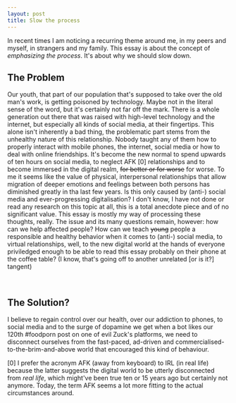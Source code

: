 ```yaml
---
layout: post
title: Slow the process
---
```


In recent times I am noticing a recurring theme around me, in my peers and myself, in
strangers and my family. This essay is about the concept of *emphasizing the process*. It's
about why we should slow down.

## The Problem

Our youth, that part of our population that's supposed to take over the old man's work, is
getting poisoned by technology. Maybe not in the literal sense of the word, but it's
certainly not far off the mark. There is a whole generation out there that was raised with
high-level technology and the internet, but especially all kinds of social media, at their
fingertips. This alone isn't inherently a bad thing, the problematic part stems from the
unhealthy nature of this relationship. Nobody taught any of them how to properly interact
with mobile phones, the internet, social media or how to deal with online friendships.
It's become the new normal to spend upwards of ten hours on social media, to neglect AFK [0]
relationships and to become immersed in the digital realm, ~~for better or for worse~~ for
worse. To me it seems like the value of physical, interpersonal relationships that allow
migration of deeper emotions and feelings between both persons has diminished greatly in
tha last few years. Is this only caused by (anti-) social media and ever-progressing
digitalisation? I don't know, I have not done or read any research on this topic at all,
this is a total anecdote piece and of no significant value. This essay is mostly my way of
processing these thoughts, really. The issue and its many questions remain, however: how
can we help affected people? How can we teach ~~young~~ people a responsible and healthy
behavior when it comes to (anti-) social media, to virtual relationships, well, to the new
digital world at the hands of everyone priviledged enough to be able to read this essay
probably on their phone at the coffee table? (I know, that's going off to another
unrelated [or is it?] tangent)

<br/>


## The Solution?

I believe to regain control over our health, over our addiction to phones, to social media
and to the surge of dopamine we get when a bot likes our 120th #foodporn post on one of
evil Zuck's platforms, we need to disconnect ourselves from the fast-paced, ad-driven and
commercialised-to-the-brim-and-above world that encouraged this kind of behaviour.



[0] I prefer the acronym AFK (away from keyboard) to IRL (in real life) because the latter
suggests the digital world to be utterly disconnected from *real life*, which might've
been true ten or 15 years ago but certainly not anymore. Today, the term AFK seems a lot
more fitting to the actual circumstances around.
